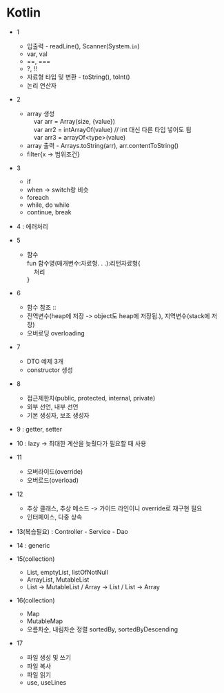 # Kotlin

* 1
  * 입출력 - readLine(), Scanner(System.`in`)
  * var,  val
  * ==,  ===
  * ?,  !!
  * 자료형 타입 및 변환 - toString(), toInt()
  * 논리 연산자

* 2
  * array 생성<br>
  &nbsp;&nbsp;&nbsp; var arr = Array(size, {value})<br>
  &nbsp;&nbsp;&nbsp; var arr2 = intArrayOf(value) // int 대신 다른 타입 넣어도 됨<br>
  &nbsp;&nbsp;&nbsp; var arr3 = arrayOf&lt;type&gt;(value)<br>
  * array 출력 - Arrays.toString(arr), arr.contentToString()
  * filter{x -> 범위조건}

* 3
  * if
  * when -> switch랑 비슷
  * foreach
  * while, do while
  * continue, break

* 4 : 에러처리

* 5
  * 함수<br>
  fun 함수명(매개변수:자료형. . .):리턴자료형{<br>
  &nbsp;&nbsp;&nbsp; 처리<br>
  }
  
* 6
  * 함수 참조 ::
  * 전역변수(heap에 저장 -> object도 heap에 저장됨.), 지역변수(stack에 저장)
  * 오버로딩 overloading

* 7
  * DTO 예제 3개
  * constructor 생성

* 8
  * 접근제한자(public, protected, internal, private)
  * 외부 선언, 내부 선언
  * 기본 생성자, 보조 생성자

* 9 : getter, setter

* 10 : lazy -> 최대한 계산을 늦췄다가 필요할 때 사용

* 11
  * 오버라이드(override)
  * 오버로드(overload)

* 12
  * 추상 클래스, 추상 메소드 -> 가이드 라인이니 override로 재구현 필요
  * 인터페이스, 다중 상속

* 13(복습필요) : Controller - Service - Dao

* 14 : generic

* 15(collection)
  * List, emptyList, listOfNotNull
  * ArrayList, MutableList
  * List -> MutableList / Array -> List / List -> Array

* 16(collection)
  * Map
  * MutableMap
  * 오름차순, 내림차순 정렬 sortedBy, sortedByDescending

* 17
  * 파일 생성 및 쓰기
  * 파일 복사
  * 파일 읽기
  * use, useLines
